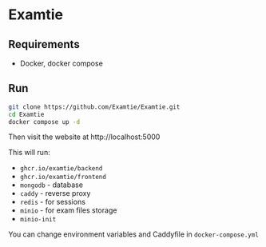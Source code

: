 # Examtie
## Requirements
- Docker, docker compose

## Run
```bash
git clone https://github.com/Examtie/Examtie.git
cd Examtie
docker compose up -d 
```
Then visit the website at http://localhost:5000

This will run:
- `ghcr.io/examtie/backend`
- `ghcr.io/examtie/frontend`
- `mongodb` - database
- `caddy` - reverse proxy
- `redis` - for sessions
- `minio` - for exam files storage
- `minio-init`

You can change environment variables and Caddyfile in `docker-compose.yml`